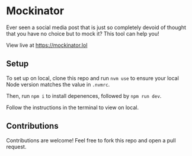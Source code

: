 # Mockinator

Ever seen a social media post that is just so completely devoid of thought that
you have no choice but to mock it? This tool can help you!

View live at https://mockinator.lol

## Setup

To set up on local, clone this repo and run `nvm use` to ensure your local Node
version matches the value in `.nvmrc`.

Then, run `npm i` to install depenences, followed by `npm run dev`.

Follow the instructions in the terminal to view on local.

## Contributions

Contributions are welcome! Feel free to fork this repo and open a pull request.
